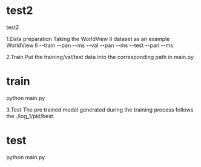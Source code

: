 # test2
test2

1.Data preparation
Taking the WorldView II dataset as an example
WorldView II
  --train
    --pan
    --ms
  --val
    --pan
    --ms
  --test
    --pan
    --ms

2.Train
Put the training/val/test data into the corresponding path in main.py.
# train
python main.py

3.Test
The pre trained model generated during the training process follows the ./log_1/pkl/best. 
# test
python main.py
